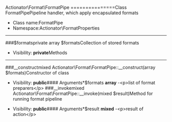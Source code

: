 Actionator\Format\FormatPipe
===============Class FormatPipePipeline handler, which apply encapsulated formats
* Class name:FormatPipe
* Namespace:Actionator\FormatProperties
----------
###$formatsprivate array $formatsCollection of stored formats



* Visibility: **private**Methods
-------
###__constructmixed Actionator\Format\FormatPipe::__construct(array $formats)Constructor of class



* Visibility: **public**#### Arguments*$formats **array** -&lt;p&gt;list of format preparers&lt;/p&gt;
###__invokemixed Actionator\Format\FormatPipe::__invoke(mixed $result)Method for running format pipeline



* Visibility: **public**#### Arguments*$result **mixed** -&lt;p&gt;result of action&lt;/p&gt;